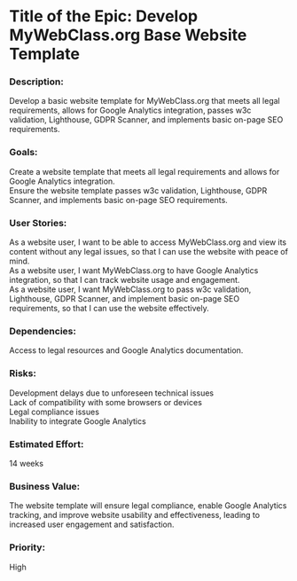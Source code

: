# Title of the Epic: Develop MyWebClass.org Base Website Template

### Description: 
Develop a basic website template for MyWebClass.org that meets all legal requirements, allows for Google Analytics integration, passes w3c validation, Lighthouse, GDPR Scanner, and implements basic on-page SEO requirements.

### Goals:

Create a website template that meets all legal requirements and allows for Google Analytics integration.</br>
Ensure the website template passes w3c validation, Lighthouse, GDPR Scanner, and implements basic on-page SEO requirements.

### User Stories:

As a website user, I want to be able to access MyWebClass.org and view its content without any legal issues, so that I can use the website with peace of mind.</br>
As a website user, I want MyWebClass.org to have Google Analytics integration, so that I can track website usage and engagement.</br>
As a website user, I want MyWebClass.org to pass w3c validation, Lighthouse, GDPR Scanner, and implement basic on-page SEO requirements, so that I can use the website effectively.</br>

### Dependencies: 
Access to legal resources and Google Analytics documentation.

### Risks:

Development delays due to unforeseen technical issues</br>
Lack of compatibility with some browsers or devices</br>
Legal compliance issues</br>
Inability to integrate Google Analytics

### Estimated Effort: 
14 weeks

### Business Value: 
The website template will ensure legal compliance, enable Google Analytics tracking, and improve website usability and effectiveness, leading to increased user engagement and satisfaction.

### Priority:
High

